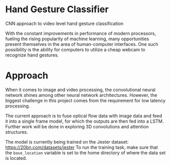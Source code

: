 # Hand Gesture Classifier
CNN approach to video level hand gesture classification

With the constant improvements in performance of modern processors, fueling the rising popularity of machine learning, many opportunities present themselves in the area of human-computer interfaces. One such possibility is the ability for computers to utilize a cheap webcam to recognize hand gestures.

# Approach
When it comes to image and video processing, the convolutional neural network shines among other neural network architectures. However, the biggest challenge in this project comes from the requirement for low latency processing.

The current approach is to fuse optical flow data with image data and feed it into a single frame model, for which the outputs are then fed into a LSTM. Further work will be done in exploring 3D convolutions and attention structures.

The model is currently being trained on the Jester dataset: https://20bn.com/datasets/jester
To run the training task, make sure that the `base_location` variable is set to the home directory of where the data set is located.
